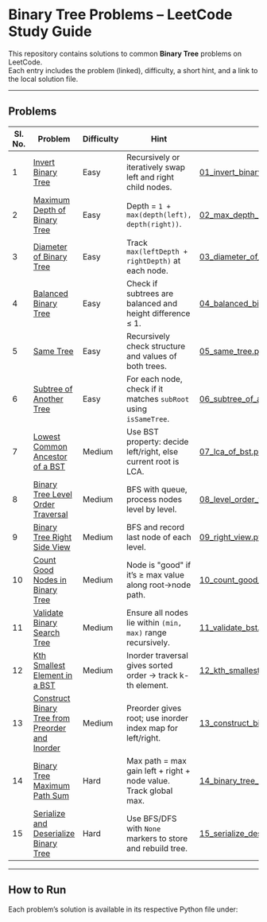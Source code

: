 # Binary Tree Problems – LeetCode Study Guide

This repository contains solutions to common **Binary Tree** problems on LeetCode.  
Each entry includes the problem (linked), difficulty, a short hint, and a link to the local solution file.

---

## Problems

| Sl. No. | Problem | Difficulty | Hint | Solution File |
|---------|----------|------------|------|---------------|
| 1 | [Invert Binary Tree](https://leetcode.com/problems/invert-binary-tree/) | Easy | Recursively or iteratively swap left and right child nodes. | [01_invert_binary_tree.py](/workspaces/DSA_Bundled/Topicwise/Trees/Neetcode/01_invert_binary_tree.py) |
| 2 | [Maximum Depth of Binary Tree](https://leetcode.com/problems/maximum-depth-of-binary-tree/) | Easy | Depth = `1 + max(depth(left), depth(right))`. | [02_max_depth_of_binary_tree.py](/workspaces/DSA_Bundled/Topicwise/Trees/Neetcode/02_max_depth_of_binary_tree.py) |
| 3 | [Diameter of Binary Tree](https://leetcode.com/problems/diameter-of-binary-tree/) | Easy | Track `max(leftDepth + rightDepth)` at each node. | [03_diameter_of_binary_tree.py](/workspaces/DSA_Bundled/Topicwise/Trees/Neetcode/03_diameter_of_binary_tree.py) |
| 4 | [Balanced Binary Tree](https://leetcode.com/problems/balanced-binary-tree/) | Easy | Check if subtrees are balanced and height difference ≤ 1. | [04_balanced_binary_tree.py](/workspaces/DSA_Bundled/Topicwise/Trees/Neetcode/04_balanced_binary_tree.py) |
| 5 | [Same Tree](https://leetcode.com/problems/same-tree/) | Easy | Recursively check structure and values of both trees. | [05_same_tree.py](/workspaces/DSA_Bundled/Topicwise/Trees/Neetcode/05_same_tree.py) |
| 6 | [Subtree of Another Tree](https://leetcode.com/problems/subtree-of-another-tree/) | Easy | For each node, check if it matches `subRoot` using `isSameTree`. | [06_subtree_of_another_tree.py](/workspaces/DSA_Bundled/Topicwise/Trees/Neetcode/06_subtree_of_another_tree.py) |
| 7 | [Lowest Common Ancestor of a BST](https://leetcode.com/problems/lowest-common-ancestor-of-a-binary-search-tree/) | Medium | Use BST property: decide left/right, else current root is LCA. | [07_lca_of_bst.py](/workspaces/DSA_Bundled/Topicwise/Trees/Neetcode/07_lca_of_bst.py) |
| 8 | [Binary Tree Level Order Traversal](https://leetcode.com/problems/binary-tree-level-order-traversal/) | Medium | BFS with queue, process nodes level by level. | [08_level_order_traversal.py](/workspaces/DSA_Bundled/Topicwise/Trees/Neetcode/08_level_order_traversal.py) |
| 9 | [Binary Tree Right Side View](https://leetcode.com/problems/binary-tree-right-side-view/) | Medium | BFS and record last node of each level. | [09_right_view.py](/workspaces/DSA_Bundled/Topicwise/Trees/Neetcode/09_right_view.py) |
| 10 | [Count Good Nodes in Binary Tree](https://leetcode.com/problems/count-good-nodes-in-binary-tree/) | Medium | Node is "good" if it’s ≥ max value along root→node path. | [10_count_good_nodes.py](/workspaces/DSA_Bundled/Topicwise/Trees/Neetcode/10_count_good_nodes.py) |
| 11 | [Validate Binary Search Tree](https://leetcode.com/problems/validate-binary-search-tree/) | Medium | Ensure all nodes lie within `(min, max)` range recursively. | [11_validate_bst.py](/workspaces/DSA_Bundled/Topicwise/Trees/Neetcode/11_validate_bst.py) |
| 12 | [Kth Smallest Element in a BST](https://leetcode.com/problems/kth-smallest-element-in-a-bst/) | Medium | Inorder traversal gives sorted order → track k-th element. | [12_kth_smallest_elem_in_bst.py](/workspaces/DSA_Bundled/Topicwise/Trees/Neetcode/12_kth_smallest_elem_in_bst.py) |
| 13 | [Construct Binary Tree from Preorder and Inorder](https://leetcode.com/problems/construct-binary-tree-from-preorder-and-inorder-traversal/) | Medium | Preorder gives root; use inorder index map for left/right. | [13_construct_binary_from_inorder_preorder.py](/workspaces/DSA_Bundled/Topicwise/Trees/Neetcode/13_construct_binary_from_inorder_preorder.py) |
| 14 | [Binary Tree Maximum Path Sum](https://leetcode.com/problems/binary-tree-maximum-path-sum/) | Hard | Max path = max gain left + right + node value. Track global max. | [14_binary_tree_maximum_path_sum.py](/workspaces/DSA_Bundled/Topicwise/Trees/Neetcode/14_binary_tree_maximum_path_sum.py) |
| 15 | [Serialize and Deserialize Binary Tree](https://leetcode.com/problems/serialize-and-deserialize-binary-tree/) | Hard | Use BFS/DFS with `None` markers to store and rebuild tree. | [15_serialize_deserialize_bst.py](/workspaces/DSA_Bundled/Topicwise/Trees/Neetcode/15_serialize_deserialize_bst.py) |

---

## How to Run
Each problem’s solution is available in its respective Python file under:  


